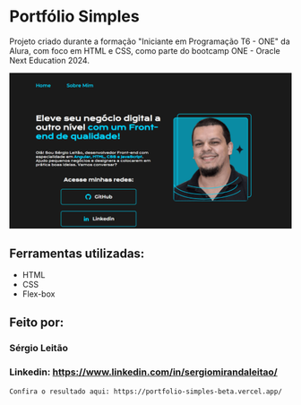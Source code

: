 # Portfólio Simples

Projeto criado durante a formação "Iniciante em Programação T6 - ONE" da Alura, com foco em HTML e CSS, como parte do bootcamp ONE - Oracle Next Education 2024.

![image](https://raw.githubusercontent.com/seralterego/portfolio-simples/main/assets/images/print-projeto-readme-repo.png)

## Ferramentas utilizadas:

- HTML
- CSS
- Flex-box

## Feito por:

### Sérgio Leitão

### Linkedin: https://www.linkedin.com/in/sergiomirandaleitao/

```
Confira o resultado aqui: https://portfolio-simples-beta.vercel.app/
```
